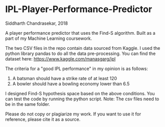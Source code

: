 # IPL-Player-Performance-Predictor
Siddharth Chandrasekar, 2018

A player performance predictor that uses the Find-S algorithm. Built as a part of my Machine Learning coursework.

The two CSV files in the repo contain data sourced from Kaggle. I used the python library pandas to do all the data pre-processing.
You can find the dataset here: https://www.kaggle.com/manasgarg/ipl

The criteria for a "good IPL performance" in my opinion is as follows:

1. A batsman should have a strike rate of at least 120
2. A bowler should have a bowling economy lower than 6.5

I designed Find-S hypothesis space based on the above conditions. You can test the code by running the python script.
Note: The csv files need to be in the same folder.

Please do not copy or plagiarize my work. If you want to use it for reference, please cite it as a source.
